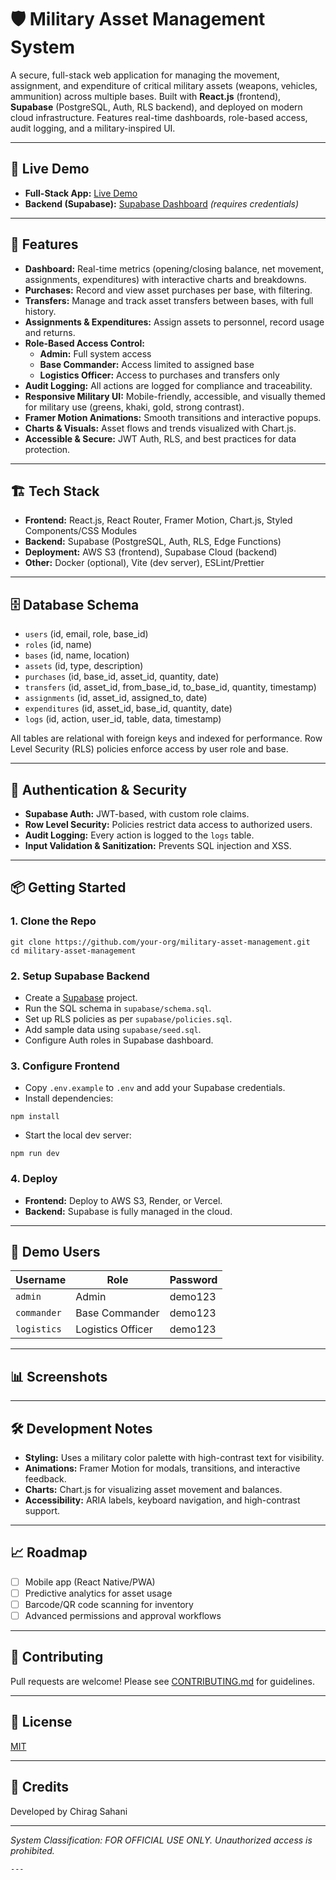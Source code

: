 
# 🛡️ Military Asset Management System

A secure, full-stack web application for managing the movement, assignment, and expenditure of critical military assets (weapons, vehicles, ammunition) across multiple bases. Built with **React.js** (frontend), **Supabase** (PostgreSQL, Auth, RLS backend), and deployed on modern cloud infrastructure. Features real-time dashboards, role-based access, audit logging, and a military-inspired UI.

---

## 🚀 Live Demo

- **Full-Stack App:** [Live Demo](https://ppl-ai-code-interpreter-files.s3.amazonaws.com/web/direct-files/9ceea7357ce48c7bacf8562af7a17d10/47e7d623-c12b-4f2c-8313-3e3db3d27069/index.html)
- **Backend (Supabase):** [Supabase Dashboard](https://app.supabase.com/) *(requires credentials)*

---

## 🎯 Features

- **Dashboard:** Real-time metrics (opening/closing balance, net movement, assignments, expenditures) with interactive charts and breakdowns.
- **Purchases:** Record and view asset purchases per base, with filtering.
- **Transfers:** Manage and track asset transfers between bases, with full history.
- **Assignments & Expenditures:** Assign assets to personnel, record usage and returns.
- **Role-Based Access Control:**  
  - **Admin:** Full system access  
  - **Base Commander:** Access limited to assigned base  
  - **Logistics Officer:** Access to purchases and transfers only
- **Audit Logging:** All actions are logged for compliance and traceability.
- **Responsive Military UI:** Mobile-friendly, accessible, and visually themed for military use (greens, khaki, gold, strong contrast).
- **Framer Motion Animations:** Smooth transitions and interactive popups.
- **Charts & Visuals:** Asset flows and trends visualized with Chart.js.
- **Accessible & Secure:** JWT Auth, RLS, and best practices for data protection.

---

## 🏗️ Tech Stack

- **Frontend:** React.js, React Router, Framer Motion, Chart.js, Styled Components/CSS Modules
- **Backend:** Supabase (PostgreSQL, Auth, RLS, Edge Functions)
- **Deployment:** AWS S3 (frontend), Supabase Cloud (backend)
- **Other:** Docker (optional), Vite (dev server), ESLint/Prettier

---

## 🗄️ Database Schema

- `users` (id, email, role, base_id)
- `roles` (id, name)
- `bases` (id, name, location)
- `assets` (id, type, description)
- `purchases` (id, base_id, asset_id, quantity, date)
- `transfers` (id, asset_id, from_base_id, to_base_id, quantity, timestamp)
- `assignments` (id, asset_id, assigned_to, date)
- `expenditures` (id, asset_id, base_id, quantity, date)
- `logs` (id, action, user_id, table, data, timestamp)

All tables are relational with foreign keys and indexed for performance. Row Level Security (RLS) policies enforce access by user role and base.

---

## 🔐 Authentication & Security

- **Supabase Auth:** JWT-based, with custom role claims.
- **Row Level Security:** Policies restrict data access to authorized users.
- **Audit Logging:** Every action is logged to the `logs` table.
- **Input Validation & Sanitization:** Prevents SQL injection and XSS.

---

## 📦 Getting Started

### 1. Clone the Repo

```
git clone https://github.com/your-org/military-asset-management.git
cd military-asset-management
```

### 2. Setup Supabase Backend

- Create a [Supabase](https://supabase.com/) project.
- Run the SQL schema in `supabase/schema.sql`.
- Set up RLS policies as per `supabase/policies.sql`.
- Add sample data using `supabase/seed.sql`.
- Configure Auth roles in Supabase dashboard.

### 3. Configure Frontend

- Copy `.env.example` to `.env` and add your Supabase credentials.
- Install dependencies:

```
npm install
```

- Start the local dev server:

```
npm run dev
```

### 4. Deploy

- **Frontend:** Deploy to AWS S3, Render, or Vercel.
- **Backend:** Supabase is fully managed in the cloud.

---

## 👤 Demo Users

| Username      | Role             | Password  |
|---------------|------------------|-----------|
| `admin`       | Admin            | demo123   |
| `commander`   | Base Commander   | demo123   |
| `logistics`   | Logistics Officer| demo123   |

---

## 📊 Screenshots





---

## 🛠️ Development Notes

- **Styling:** Uses a military color palette with high-contrast text for visibility.
- **Animations:** Framer Motion for modals, transitions, and interactive feedback.
- **Charts:** Chart.js for visualizing asset movement and balances.
- **Accessibility:** ARIA labels, keyboard navigation, and high-contrast support.

---

## 📈 Roadmap

- [ ] Mobile app (React Native/PWA)
- [ ] Predictive analytics for asset usage
- [ ] Barcode/QR code scanning for inventory
- [ ] Advanced permissions and approval workflows

---

## 🤝 Contributing

Pull requests are welcome! Please see [CONTRIBUTING.md](CONTRIBUTING.md) for guidelines.

---

## 📄 License

[MIT](LICENSE)

---

## 🏅 Credits

Developed by Chirag Sahani


---

*System Classification: FOR OFFICIAL USE ONLY. Unauthorized access is prohibited.*
```
---

